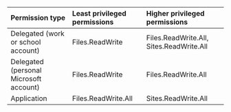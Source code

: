 |Permission type|Least privileged permissions|Higher privileged permissions|
|:---|:---|:---|
|Delegated (work or school account)|Files.ReadWrite|Files.ReadWrite.All, Sites.ReadWrite.All|
|Delegated (personal Microsoft account)|Files.ReadWrite|Files.ReadWrite.All|
|Application|Files.ReadWrite.All|Sites.ReadWrite.All|